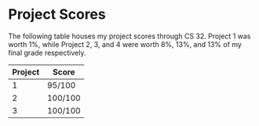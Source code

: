# Project Scores

The following table houses my project scores through CS 32. Project 1 was worth 1%, while Project 2, 3, and 4 were worth 8%, 13%, and 13% of my final grade respectively.

| Project | Score |
| ------- | ----- |
| 1 | 95/100  |
| 2 | 100/100  |
| 3 | 100/100  |

